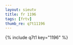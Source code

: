 ```yaml
--- 
layout: sieutv
title: fr 1196
tags: [frtv]
thumb_re: q7t11196
---
```

{% include q7t1 key="1196" %} 
